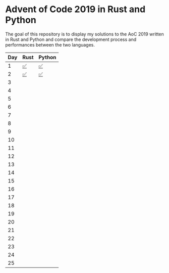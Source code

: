 # Advent of Code 2019 in Rust and Python

The goal of this repository is to display my solutions to the AoC 2019 written in Rust and Python and compare the development process and performances between the two languages.



| Day  | Rust                         | Python              |
| ---- | ---------------------------- | ------------------- |
| 1    | [✅](./Day-1/sol/src/main.rs) | [✅](./Day-1/sol.py) |
| 2    | [✅](./Day-2/sol/src/main.rs) | [✅](./Day-2/sol.py) |
| 3    |                              |                     |
| 4    |                              |                     |
| 5    |                              |                     |
| 6    |                              |                     |
| 7    |                              |                     |
| 8    |                              |                     |
| 9    |                              |                     |
| 10   |                              |                     |
| 11   |                              |                     |
| 12   |                              |                     |
| 13   |                              |                     |
| 14   |                              |                     |
| 15   |                              |                     |
| 16   |                              |                     |
| 17   |                              |                     |
| 18   |                              |                     |
| 19   |                              |                     |
| 20   |                              |                     |
| 21   |                              |                     |
| 22   |                              |                     |
| 23   |                              |                     |
| 24   |                              |                     |
| 25   |                              |                     |